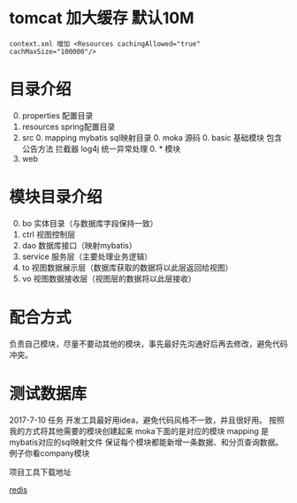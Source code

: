 # tomcat 加大缓存 默认10M
    context.xml 增加 <Resources cachingAllowed="true" cachMaxSize="100000"/>
# 目录介绍
0. properties 配置目录
0. resources spring配置目录
0. src 
    0. mapping mybatis sql映射目录
    0. moka 源码
        0. basic 基础模块 包含公告方法 拦截器 log4j 统一异常处理
        0. * 模块
0. web 

# 模块目录介绍
0. bo 实体目录（与数据库字段保持一致）
0. ctrl 视图控制层
0. dao 数据库接口（映射mybatis）
0. service 服务层（主要处理业务逻辑）
0. to 视图数据展示层（数据库获取的数据将以此层返回给视图）
0. vo 视图数据接收层（视图层的数据将以此层接收）

# 配合方式
负责自己模块，尽量不要动其他的模块，事先最好先沟通好后再去修改，避免代码冲突。

# 测试数据库

2017-7-10 任务
开发工具最好用idea，避免代码风格不一致，并且很好用。
按照我的方式将其他需要的模块创建起来
moka下面的是对应的模块
mapping 是mybatis对应的sql映射文件
保证每个模块都能新增一条数据、和分页查询数据。
例子你看company模块

项目工具下载地址

[redis](https://github.com/MicrosoftArchive/redis/releases/download/win-3.2.100/Redis-x64-3.2.100.msi)
